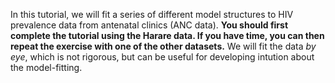 In this tutorial, we will fit a series of different model structures to HIV prevalence data from antenatal clinics (ANC data). **You should first complete the tutorial using the Harare data. If you have time, you can then repeat the exercise with one of the other datasets.** We will fit the data _by eye_, which is not rigorous, but can be useful for developing intution about the model-fitting.
